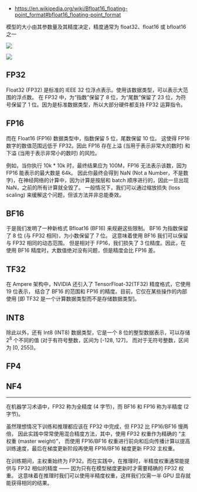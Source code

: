 
- https://en.wikipedia.org/wiki/Bfloat16_floating-point_format#bfloat16_floating-point_format



模型的大小由其参数量及其精度决定，精度通常为 float32、float16 或 bfloat16 之一 

![](https://huggingface.co/blog/assets/96_hf_bitsandbytes_integration/tf32-Mantissa-chart-hi-res-FINAL.png)




![](https://huggingface.co/datasets/huggingface/documentation-images/resolve/main/blog/bitsandbytes/FP8-scheme.png)


## FP32
Float32 (FP32) 是标准的 IEEE 32 位浮点表示。使用该数据类型，可以表示大范围的浮点数。
在 FP32 中，为“指数”保留了 8 位，为“尾数”保留了 23 位，为符号保留了 1 位。因为是标准数据类型，所以大部分硬件都支持 FP32 运算指令。


## FP16
而在 Float16 (FP16) 数据类型中，指数保留 5 位，尾数保留 10 位。
这使得 FP16 数字的数值范围远低于 FP32。因此 FP16 存在上溢 (当用于表示非常大的数时) 和下溢 (当用于表示非常小的数时) 的风险。

例如，当你执行 10k * 10k 时，最终结果应为 100M，FP16 无法表示该数，因为 FP16 能表示的最大数是 64k。
因此你最终会得到 NaN (Not a Number，不是数字)，在神经网络的计算中，因为计算是按层和 batch 顺序进行的，因此一旦出现 NaN，之前的所有计算就全毁了。
一般情况下，我们可以通过缩放损失 (loss scaling) 来缓解这个问题，但该方法并非总能奏效。


## BF16
于是我们发明了一种新格式 Bfloat16 (BF16) 来规避这些限制。
BF16 为指数保留了 8 位 (与 FP32 相同)，为小数保留了 7 位。
这意味着使用 BF16 我们可以保留与 FP32 相同的动态范围。
但是相对于 FP16，我们损失了 3 位精度。因此，在使用 BF16 精度时，大数值绝对没有问题，但是精度会比 FP16 差。

## TF32

在 Ampere 架构中，NVIDIA 还引入了 TensorFloat-32(TF32) 精度格式，它使用 19 位表示，
结合了 BF16 的范围和 FP16 的精度。目前，它仅在某些操作的内部使用 [即 TF32 是一个计算数据类型而不是存储数据类型]。

## INT8

除此以外，还有 Int8 (INT8) 数据类型，它是一个 8 位的整型数据表示，可以存储 $2^8$ 个不同的值 (对于有符号整数，区间为 [-128, 127]，
而对于无符号整数，区间为 [0, 255])。



## FP4



## NF4

---

在机器学习术语中，FP32 称为全精度 (4 字节)，而 BF16 和 FP16 称为半精度 (2 字节)。

虽然理想情况下训练和推理都应该在 FP32 中完成，但 FP32 比 FP16/BF16 慢两倍，
因此实践中常常使用混合精度方法，其中，使用 FP32 权重作为精确的 “主权重 (master weight)”，
而使用 FP16/BF16 权重进行前向和后向传播计算以提高训练速度，最后在梯度更新阶段再使用 FP16/BF16 梯度更新 FP32 主权重。

在训练期间，主权重始终为 FP32。而在实践中，在推理时，半精度权重通常能提供与 FP32 相似的精度 —— 因为只有在模型梯度更新时才需要精确的 FP32 权重。
这意味着在推理时我们可以使用半精度权重，这样我们仅需一半 GPU 显存就能获得相同的结果。



